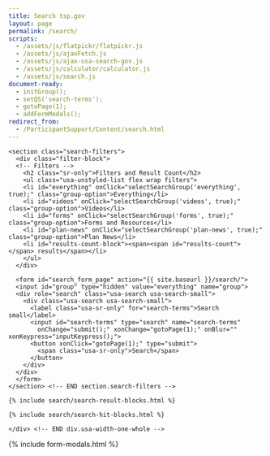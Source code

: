 ```yaml
---
title: Search tsp.gov
layout: page
permalink: /search/
scripts:
  - /assets/js/flatpickr/flatpickr.js
  - /assets/js/ajaxFetch.js
  - /assets/js/ajax-usa-search-gov.js
  - /assets/js/calculator/calculator.js
  - /assets/js/search.js
document-ready:
  - initGroup();
  - setQS('search-terms');
  - gotoPage(1);
  - addFormModals();
redirect_from:
  - /ParticipantSupport/Content/search.html
---
```


<div class="usa-grid-full search">
  <div class="usa-width-one-whole">

    <section class="search-filters">
      <div class="filter-block">
      <!-- Filters -->
        <h2 class="sr-only">Filters and Result Count</h2>
        <ul class="usa-unstyled-list flex wrap filters">
        <li id="everything" onClick="selectSearchGroup('everything', true);" class="group-option">Everything</li>
        <li id="videos" onClick="selectSearchGroup('videos', true);" class="group-option">Videos</li>
        <li id="forms" onClick="selectSearchGroup('forms', true);" class="group-option">Forms and Resources</li>
        <li id="plan-news" onClick="selectSearchGroup('plan-news', true);" class="group-option">Plan News</li>
        <li id="results-count-block"><span><span id="results-count"></span> results</span></li>
        </ul>
      </div>

      <form id="search_form_page" action="{{ site.baseurl }}/search/">
      <input id="group" type="hidden" value="everything" name="group">
      <div role="search" class="usa-search usa-search-small">
        <div class="usa-search usa-search-small">
          <label class="usa-sr-only" for="search-terms">Search small</label>
          <input id="search-terms" type="search" name="search-terms"
            onChange="submit();" xonChange="gotoPage(1);" onBlur="" xonKeypress="inputKeypress();">
          <button xonClick="gotoPage(1);" type="submit">
            <span class="usa-sr-only">Search</span>
          </button>
        </div>
      </div>
      </form>
    </section> <!-- END section.search-filters -->

    {% include search/search-result-blocks.html %}

    {% include search/search-hit-blocks.html %}

    </div> <!-- END div.usa-width-one-whole -->
</div> <!-- END div.usa-grid-full -->

{% include form-modals.html %}

